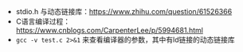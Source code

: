 
- stdio.h 与动态链接库：https://www.zhihu.com/question/61526366
- C语言编译过程：https://www.cnblogs.com/CarpenterLee/p/5994681.html
- `gcc -v test.c 2>&1` 来查看编译器的参数，其中有ld链接的动态链接库
